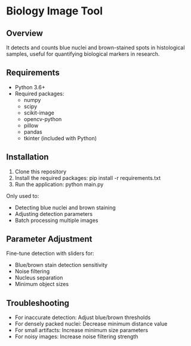 # Biology Image Tool

## Overview
It detects and counts blue nuclei and brown-stained spots in histological samples, useful for quantifying biological markers in research.

## Requirements
* Python 3.6+
* Required packages:
  * numpy
  * scipy
  * scikit-image
  * opencv-python
  * pillow
  * pandas
  * tkinter (included with Python)

## Installation
1. Clone this repository
2. Install the required packages:
pip install -r requirements.txt
3. Run the application:
python main.py

Only used to:
* Detecting blue nuclei and brown staining
* Adjusting detection parameters
* Batch processing multiple images

## Parameter Adjustment
Fine-tune detection with sliders for:
* Blue/brown stain detection sensitivity
* Noise filtering
* Nucleus separation
* Minimum object sizes

## Troubleshooting
* For inaccurate detection: Adjust blue/brown thresholds
* For densely packed nuclei: Decrease minimum distance value
* For small artifacts: Increase minimum size parameters
* For noisy images: Increase noise filtering strength